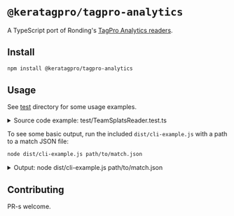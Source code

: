 # `@keratagpro/tagpro-analytics`

A TypeScript port of Ronding's [TagPro Analytics readers](https://tagpro.eu/?science).

## Install

```bash
npm install @keratagpro/tagpro-analytics
```

## Usage

See [test](/test) directory for some usage examples.


<details>
<summary>Source code example: test/TeamSplatsReader.test.ts</summary>

```ts
import { decode64, formatTime, MapTilesReader, PlayerEventsReader, TeamSplatsReader } from '@keratagpro/tagpro-analytics';

let output = '';

const write = (data: string) => (output += data);

const tileData = decode64(match.map.tiles);
const tileReader = new MapTilesReader(tileData, match.map.width, match.map.marsballs);

let mapHeight = 1;

tileReader.on('height', (newY) => {
	mapHeight = newY + 1;
});

tileReader.read();

const pops = new Map<number, Set<number>>();

function addPop(time: number, team: number) {
	if (!pops.has(team)) {
		pops.set(team, new Set());
	}

	pops.get(team)?.add(time);
}

for (const player of match.players) {
	const playerReader = new PlayerEventsReader(decode64(player.events), player.team, match.duration);

	playerReader.on('drop', (time, oldFlag, powers, team) => {
		addPop(time, team);
	});

	playerReader.on('pop', (time, powers, team) => {
		addPop(time, team);
	});

	playerReader.read();
}

for (let i = 0; i < match.teams.length; i++) {
	const team = match.teams[i];

	const teamPops = [...(pops.get(i + 1)?.keys() || [])].sort((a, b) => a - b);
	write(`\nTEAM ${i + 1} SPLATS\n`);

	const splats = decode64(team.splats);
	const splatReader = new TeamSplatsReader(splats, match.map.width, mapHeight);

	splatReader.on('splats', (splats, time) => {
		for (const splat of splats) {
			write(`${formatTime(teamPops[time])} (${splat[0]},${splat[1]})\n`);
		}
	});

	splatReader.read();
}
```
</details>

To see some basic output, run the included `dist/cli-example.js` with a path to a match JSON file:

```bash
node dist/cli-example.js path/to/match.json
```

<details>
<summary>Output: node dist/cli-example.js path/to/match.json</summary>

	MAP

	■■■■
	■☼☼■■■■■
	■☼☢    ◥■
	■■      ◥■■■■
	■          ■■■■
	■            ☼■
	■           ◎ ■         ■■■■■■■■■■■■■
	■◣            ■■       ■◤           ◥■
	■◣    ⚑       ■■■■■■■■◤             ◥■
	■◣           ▦▦▦▦▦                  ■■■
	■■           ▦▦▦▦▦                   ☢■
	■■           ▦▦▦▦▦                    ■
	■◤           ◥■■■◤                    ■
	■           •          ⤧              ■
	■                                     ■■■■
	■  ⤧                ☼    ☼               ■
	■■  ⤧                ◎                ⤧  ■■
		■               ☼    ☼                ⤧  ■
		■■■■                                     ■
		■              ⤧          •           ■
		■                    ◢■■■◣           ◢■
		■                    ▦▦▦▦▦           ■■
		■☢                   ▦▦▦▦▦           ■■
		■■■                  ▦▦▦▦▦           ◥■
			■◣             ◢■■■■■■■■       ⚑    ◥■
			■◣           ◢■       ■■            ◥■
			■■■■■■■■■■■■■         ■ ◎           ■
									■☼            ■
									■■■■          ■
										■■■■◣      ■■
											■◣    ☢☼■
											■■■■■☼☼■
												■■■■

	TIMELINE
	0:00.00 Kerfuffle! starts in team 2
	0:00.00 ALEXJONES starts in team 1
	0:00.00 spills starts in team 1
	0:00.00 OuchMyBalls starts in team 1
	0:00.00 moon. starts in team 2
	0:00.00 ToukoBlush starts in team 2
	0:02.15 ALEXJONES starts blocking
	0:06.20 Kerfuffle! starts preventing
	0:06.20 OuchMyBalls starts preventing
	0:06.20 moon. starts preventing
	0:06.35 spills grabs flag 1
	0:07.15 ALEXJONES stops blocking
	0:07.20 Kerfuffle! stops preventing
	0:07.20 moon. stops preventing
	0:07.88 Not trying joins team 2
	0:07.90 Grifalicious joins team 1
	0:10.25 OuchMyBalls starts blocking
	0:10.50 Grifalicious starts blocking
	0:11.20 OuchMyBalls stops preventing
	0:12.20 OuchMyBalls starts preventing
	0:14.20 Grifalicious starts preventing
	0:15.25 OuchMyBalls stops blocking
	0:15.50 Grifalicious stops blocking
	0:18.20 Grifalicious stops preventing
	0:19.78 OuchMyBalls starts blocking
	0:20.20 Grifalicious starts preventing
	0:20.75 spills starts blocking
	0:24.78 OuchMyBalls stops blocking
	0:25.75 spills stops blocking
	0:25.75 spills drops flag 1
	0:25.75 Not trying returns
	0:26.00 ALEXJONES grabs flag 1
	0:26.27 Not trying pops
	0:31.90 ALEXJONES quits team 1
	0:33.20 spills starts preventing
	0:33.77 Yo YoYo joins team 1
	0:34.17 ToukoBlush pops
	0:34.83 moon. starts blocking
	0:35.20 OuchMyBalls stops preventing
	0:36.20 spills stops preventing
	0:36.20 Grifalicious stops preventing
	0:36.52 spills starts preventing
	0:36.52 Grifalicious starts preventing
	0:37.52 spills stops preventing
	0:37.52 OuchMyBalls starts preventing
	0:39.22 Yo YoYo starts blocking
	0:39.82 Not trying grabs flag 1
	0:39.83 moon. stops blocking
	0:40.52 OuchMyBalls stops preventing
	0:40.52 Grifalicious stops preventing
	0:40.83 spills starts blocking
	0:41.52 Kerfuffle! starts preventing
	0:42.27 OuchMyBalls returns
	0:42.27 Not trying drops flag 1
	0:42.52 moon. grabs flag 1
	0:42.52 ToukoBlush starts preventing
	0:42.95 moon. drops flag 1
	0:42.95 Grifalicious returns
	0:43.27 Grifalicious starts buttoning
	0:44.18 Yo YoYo grabs flag 1
	0:44.22 Yo YoYo stops blocking
	0:44.52 Kerfuffle! stops preventing
	0:44.52 ToukoBlush stops preventing
	0:45.83 spills stops blocking
	0:47.45 Kerfuffle! returns
	0:47.45 Yo YoYo drops flag 1
	0:47.52 ToukoBlush starts preventing
	0:48.27 Grifalicious stops buttoning
	0:48.52 ToukoBlush stops preventing
	0:49.52 Kerfuffle! starts preventing
	0:49.52 moon. starts preventing
	0:50.52 Kerfuffle! stops preventing
	0:50.52 moon. stops preventing
	0:52.52 OuchMyBalls starts preventing
	0:52.52 Grifalicious starts preventing
	0:53.52 OuchMyBalls stops preventing
	0:53.52 Grifalicious stops preventing
	0:53.53 OuchMyBalls tags
	0:53.53 ToukoBlush pops
	0:54.52 Grifalicious starts preventing
	0:56.38 Not trying starts blocking
	0:57.52 OuchMyBalls starts preventing
	0:58.98 Not trying grabs flag 1
	0:59.52 OuchMyBalls stops preventing
	0:59.52 moon. starts preventing
	0:59.52 Grifalicious stops preventing
	1:00.17 ToukoBlush powers up 1
	1:00.52 ToukoBlush starts preventing
	1:01.38 OuchMyBalls returns
	1:01.38 Not trying stops blocking
	1:01.38 Not trying drops flag 1
	1:01.40 Grifalicious powers up 1
	1:01.67 spills powers up 4
	1:03.52 ToukoBlush stops preventing
	1:05.27 spills tags
	1:05.27 Not trying pops
	1:06.52 Kerfuffle! starts preventing
	1:07.95 Yo YoYo starts blocking
	1:08.82 Kerfuffle! pops
	1:08.82 spills tags
	1:09.17 Grifalicious starts blocking
	1:09.52 Kerfuffle! stops preventing
	1:10.03 Grifalicious grabs flag 1
	1:10.52 moon. stops preventing
	1:11.52 OuchMyBalls starts preventing
	1:12.83 Kerfuffle! pops
	1:12.83 spills tags
	1:12.92 ToukoBlush grabs flag 1
	1:12.95 Yo YoYo stops blocking
	1:13.52 OuchMyBalls stops preventing
	1:14.17 Not trying returns
	1:14.17 Grifalicious stops blocking
	1:14.17 Grifalicious drops flag 1
	1:14.52 moon. starts preventing
	1:14.52 Not trying starts preventing
	1:15.52 moon. stops preventing
	1:16.33 Kerfuffle! pops
	1:16.33 spills tags
	1:16.52 Not trying stops preventing
	1:17.75 Yo YoYo grabs flag 1
	1:18.58 spills tags
	1:18.58 moon. pops
	1:20.17 ToukoBlush powers down 1
	1:21.40 Grifalicious powers down 1
	1:21.67 spills powers down 4
	1:22.58 spills starts blocking
	1:23.45 moon. starts blocking
	1:27.58 spills stops blocking
	1:28.45 moon. stops blocking
	1:29.60 ToukoBlush drops flag 1
	1:29.60 Grifalicious returns
	1:29.88 Not trying grabs flag 1
	1:31.23 Kerfuffle! returns
	1:31.23 Yo YoYo drops flag 1
	1:33.17 OuchMyBalls grabs flag 1
	1:33.28 moon. starts buttoning
	1:34.20 ToukoBlush starts blocking
	1:34.23 Kerfuffle! starts blocking
	1:35.30 Not trying starts blocking
	1:35.82 Kerfuffle! returns
	1:35.82 OuchMyBalls drops flag 1
	1:36.53 Kerfuffle! starts preventing
	1:36.53 ToukoBlush starts preventing
	1:36.72 Yo YoYo starts blocking
	1:36.83 spills starts blocking
	1:38.28 moon. stops buttoning
	1:39.20 ToukoBlush stops blocking
	1:39.23 Kerfuffle! stops blocking
	1:40.30 Not trying stops blocking
	1:40.30 Not trying drops flag 1
	1:40.30 Grifalicious returns
	1:40.45 Grifalicious starts blocking
	1:41.22 Grifalicious grabs flag 1
	1:41.53 Kerfuffle! stops preventing
	1:41.53 ToukoBlush stops preventing
	1:41.72 Yo YoYo stops blocking
	1:42.63 spills stops blocking
	1:44.78 spills starts blocking
	1:45.45 ToukoBlush returns
	1:45.45 Grifalicious stops blocking
	1:45.45 Grifalicious drops flag 1
	1:45.53 OuchMyBalls starts preventing
	1:45.70 Yo YoYo grabs flag 1
	1:49.78 spills stops blocking
	1:51.53 Grifalicious starts preventing
	1:51.92 moon. grabs flag 1
	1:52.22 moon. starts blocking
	1:52.53 OuchMyBalls stops preventing
	1:52.53 Grifalicious stops preventing
	1:53.27 Grifalicious starts buttoning
	1:53.28 spills starts buttoning
	1:54.70 Kerfuffle! starts blocking
	1:55.12 Kerfuffle! returns
	1:55.12 Yo YoYo drops flag 1
	1:55.37 spills grabs flag 1
	1:57.22 OuchMyBalls returns
	1:57.22 moon. stops blocking
	1:57.22 moon. drops flag 1
	1:57.47 Not trying grabs flag 1
	1:58.27 Grifalicious stops buttoning
	1:58.28 spills stops buttoning
	1:59.70 Kerfuffle! stops blocking
	2:00.62 Not trying drops flag 1
	2:00.62 Grifalicious returns
	2:01.07 OuchMyBalls powers up 2
	2:01.27 OuchMyBalls powers down 2
	2:01.55 Yo YoYo starts preventing
	2:01.93 Yo YoYo powers up 1
	2:02.52 ToukoBlush powers up 4
	2:02.55 Grifalicious starts preventing
	2:02.60 Kerfuffle! grabs flag 1
	2:03.55 Grifalicious stops preventing
	2:03.55 Yo YoYo stops preventing
	2:05.05 Kerfuffle! drops flag 1
	2:05.05 Yo YoYo returns
	2:05.30 spills captures flag 1
	2:05.55 spills starts preventing
	2:05.55 Yo YoYo starts preventing
	2:06.55 Grifalicious starts preventing
	2:06.60 ToukoBlush tags
	2:06.60 Yo YoYo pops
	2:07.48 spills pops
	2:07.48 ToukoBlush tags
	2:07.55 spills stops preventing
	2:07.55 Grifalicious stops preventing
	2:07.55 Yo YoYo stops preventing
	2:07.98 OuchMyBalls grabs flag 1
	2:08.28 Kerfuffle! starts buttoning
	2:09.55 Grifalicious starts preventing
	2:10.80 Kerfuffle! returns
	2:10.80 OuchMyBalls drops flag 1
	2:10.87 Not trying starts blocking
	2:13.28 Kerfuffle! stops buttoning
	2:13.37 Not trying grabs flag 1
	2:13.55 Grifalicious stops preventing
	2:14.55 Kerfuffle! starts preventing
	2:14.55 moon. starts preventing
	2:15.87 OuchMyBalls returns
	2:15.87 Not trying stops blocking
	2:15.87 Not trying drops flag 1
	2:17.55 Grifalicious starts preventing
	2:18.42 ToukoBlush tags
	2:18.42 Grifalicious pops
	2:18.55 Grifalicious stops preventing
	2:18.68 Yo YoYo starts blocking
	2:19.23 ToukoBlush grabs flag 1
	2:19.55 Kerfuffle! stops preventing
	2:19.55 moon. stops preventing
	2:20.55 moon. starts preventing
	2:21.43 ToukoBlush tags
	2:21.43 ToukoBlush drops flag 1
	2:21.43 Grifalicious returns
	2:21.43 Grifalicious pops
	2:21.55 Kerfuffle! starts preventing
	2:21.93 Yo YoYo powers down 1
	2:22.52 ToukoBlush powers down 4
	2:23.45 Yo YoYo grabs flag 1
	2:23.55 Kerfuffle! stops preventing
	2:23.55 moon. stops preventing
	2:23.68 Yo YoYo stops blocking
	2:23.70 moon. returns
	2:23.70 Yo YoYo drops flag 1
	2:24.55 Kerfuffle! starts preventing
	2:24.55 moon. starts preventing
	2:26.85 Not trying starts blocking
	2:27.55 Kerfuffle! stops preventing
	2:27.55 moon. stops preventing
	2:27.55 Grifalicious starts preventing
	2:29.55 Kerfuffle! starts preventing
	2:29.55 moon. starts preventing
	2:30.55 Yo YoYo starts preventing
	2:31.55 Kerfuffle! stops preventing
	2:31.55 Not trying grabs flag 1
	2:31.55 Grifalicious stops preventing
	2:31.55 Yo YoYo stops preventing
	2:31.85 Not trying stops blocking
	2:31.85 Not trying drops flag 1
	2:31.85 Yo YoYo returns
	2:32.55 Kerfuffle! starts preventing
	2:32.55 Grifalicious starts preventing
	2:32.55 Yo YoYo starts preventing
	2:34.63 OuchMyBalls pops
	2:40.55 Kerfuffle! stops preventing
	2:40.55 moon. stops preventing
	2:40.75 ToukoBlush grabs flag 1
	2:41.55 moon. starts preventing
	2:41.55 Grifalicious stops preventing
	2:41.55 Yo YoYo stops preventing
	2:42.08 ToukoBlush drops flag 1
	2:42.08 Grifalicious returns
	2:43.27 Grifalicious starts buttoning
	2:43.55 Grifalicious starts preventing
	2:43.55 Yo YoYo starts preventing
	2:44.55 Grifalicious stops preventing
	2:44.55 Yo YoYo stops preventing
	2:45.98 Yo YoYo starts blocking
	2:47.90 ToukoBlush pops
	2:47.90 Yo YoYo tags
	2:48.27 Grifalicious stops buttoning
	2:48.28 ToukoBlush starts buttoning
	2:48.55 Kerfuffle! starts preventing
	2:49.47 spills starts blocking
	2:49.55 OuchMyBalls starts preventing
	2:50.55 Grifalicious starts preventing
	2:50.70 spills grabs flag 1
	2:50.98 Yo YoYo stops blocking
	2:51.27 Not trying grabs flag 1
	2:51.55 Kerfuffle! stops preventing
	2:51.55 OuchMyBalls stops preventing
	2:51.55 moon. stops preventing
	2:51.55 Grifalicious stops preventing
	2:52.92 Yo YoYo starts blocking
	2:53.28 ToukoBlush stops buttoning
	2:54.47 spills stops blocking
	2:54.47 spills drops flag 1
	2:54.47 moon. returns
	2:54.72 Yo YoYo grabs flag 1
	2:56.15 Not trying drops flag 1
	2:57.92 ToukoBlush returns
	2:57.92 Yo YoYo stops blocking
	2:57.92 Yo YoYo drops flag 1
	2:58.58 Kerfuffle! starts blocking
	3:01.55 spills starts preventing
	3:01.55 Grifalicious starts preventing
	3:01.83 ToukoBlush grabs flag 1
	3:02.55 spills stops preventing
	3:02.55 Grifalicious stops preventing
	3:02.62 Grifalicious powers up 4
	3:02.80 moon. starts blocking
	3:03.05 Not trying starts blocking
	3:03.28 Not trying powers up 1
	3:03.58 Kerfuffle! stops blocking
	3:03.87 Not trying pops
	3:04.95 spills starts blocking
	3:05.30 moon. powers up 1
	3:06.47 OuchMyBalls starts blocking
	3:06.55 moon. starts preventing
	3:07.80 moon. stops blocking
	3:08.05 Not trying stops blocking
	3:08.17 OuchMyBalls returns
	3:08.17 ToukoBlush drops flag 1
	3:08.42 Kerfuffle! grabs flag 1
	3:08.93 Yo YoYo grabs flag 1
	3:09.55 moon. stops preventing
	3:11.47 OuchMyBalls stops blocking
	3:12.70 spills stops blocking
	3:15.85 Yo YoYo drops flag 1
	3:16.40 spills grabs flag 1
	3:18.58 Grifalicious starts blocking
	3:20.52 Kerfuffle! returns
	3:20.52 Kerfuffle! drops flag 1
	3:20.52 spills returns
	3:20.52 spills drops flag 1
	3:20.77 Not trying grabs flag 1
	3:20.80 Yo YoYo starts blocking
	3:21.58 OuchMyBalls grabs flag 1
	3:22.62 Grifalicious powers down 4
	3:23.28 Not trying powers down 1
	3:25.30 moon. powers down 1
	3:25.48 Grifalicious stops blocking
	3:25.80 Yo YoYo stops blocking
	3:28.25 OuchMyBalls drops flag 1
	3:28.25 moon. returns
	3:28.28 ToukoBlush starts buttoning
	3:28.28 Yo YoYo starts buttoning
	3:28.83 Grifalicious grabs flag 1
	3:31.50 Kerfuffle! returns
	3:31.50 Grifalicious drops flag 1
	3:31.55 Kerfuffle! starts preventing
	3:33.28 ToukoBlush stops buttoning
	3:33.28 Yo YoYo stops buttoning
	3:34.55 moon. starts preventing
	3:38.28 Grifalicious starts buttoning
	3:38.55 OuchMyBalls returns
	3:38.55 Not trying drops flag 1
	3:39.58 ToukoBlush starts blocking
	3:40.12 ToukoBlush grabs flag 1
	3:40.57 Kerfuffle! stops preventing
	3:40.57 moon. stops preventing
	3:42.57 Kerfuffle! starts preventing
	3:42.57 moon. starts preventing
	3:43.28 Grifalicious stops buttoning
	3:44.58 OuchMyBalls returns
	3:44.58 ToukoBlush stops blocking
	3:44.58 ToukoBlush drops flag 1
	3:47.03 Not trying starts blocking
	3:49.57 OuchMyBalls starts preventing
	3:49.57 Grifalicious starts preventing
	3:49.80 Not trying grabs flag 1
	3:50.57 OuchMyBalls stops preventing
	3:50.57 Grifalicious stops preventing
	3:52.03 OuchMyBalls returns
	3:52.03 Not trying stops blocking
	3:52.03 Not trying drops flag 1
	3:53.28 OuchMyBalls starts buttoning
	3:53.57 Kerfuffle! stops preventing
	3:53.82 spills grabs flag 1
	3:53.92 Kerfuffle! starts blocking
	3:54.57 moon. stops preventing
	3:54.57 Grifalicious starts preventing
	3:55.00 ToukoBlush grabs flag 1
	3:55.57 Grifalicious stops preventing
	3:55.83 spills drops flag 1
	3:55.83 moon. returns
	3:56.57 moon. starts preventing
	3:57.70 Not trying starts blocking
	3:58.28 OuchMyBalls stops buttoning
	3:59.57 Kerfuffle! stops blocking
	3:59.57 moon. stops preventing
	4:00.22 moon. starts blocking
	4:02.35 OuchMyBalls pops
	4:02.57 moon. starts preventing
	4:02.70 Not trying stops blocking
	4:03.52 spills pops
	4:03.57 Kerfuffle! powers up 2
	4:04.57 Yo YoYo starts blocking
	4:05.22 moon. stops blocking
	4:05.75 Not trying powers up 4
	4:05.80 ToukoBlush captures flag 1
	4:06.25 Kerfuffle! grabs flag 1
	4:06.57 ToukoBlush starts preventing
	4:08.07 moon. powers up 4
	4:08.28 spills starts buttoning
	4:08.28 ToukoBlush starts buttoning
	4:08.57 moon. stops preventing
	4:09.42 Yo YoYo grabs flag 1
	4:09.57 ToukoBlush stops preventing
	4:09.57 Yo YoYo stops blocking
	4:09.82 ToukoBlush returns
	4:09.82 Yo YoYo drops flag 1
	4:10.15 Kerfuffle! starts blocking
	4:11.88 ToukoBlush starts blocking
	4:13.28 spills stops buttoning
	4:13.28 spills starts blocking
	4:13.28 ToukoBlush stops buttoning
	4:13.30 Grifalicious starts blocking
	4:15.15 Kerfuffle! powers down 2
	4:15.15 Kerfuffle! stops blocking
	4:15.37 Not trying tags
	4:15.37 Yo YoYo pops
	4:15.92 OuchMyBalls grabs flag 1
	4:16.88 ToukoBlush stops blocking
	4:18.28 spills stops blocking
	4:18.30 Grifalicious stops blocking
	4:19.12 Kerfuffle! drops flag 1
	4:19.12 spills returns
	4:20.97 Not trying grabs flag 1
	4:21.77 OuchMyBalls drops flag 1
	4:21.77 moon. returns
	4:22.57 moon. starts preventing
	4:22.57 ToukoBlush starts preventing
	4:23.28 spills starts buttoning
	4:23.57 ToukoBlush stops preventing
	4:23.63 ToukoBlush starts blocking
	4:25.57 Kerfuffle! starts preventing
	4:25.75 Not trying powers down 4
	4:28.05 moon. powers down 4
	4:28.28 spills stops buttoning
	4:29.23 ToukoBlush stops blocking
	4:29.73 OuchMyBalls returns
	4:29.73 Not trying drops flag 1
	4:31.48 ToukoBlush grabs flag 1
	4:32.57 Kerfuffle! stops preventing
	4:33.28 Kerfuffle! starts buttoning
	4:33.57 moon. stops preventing
	4:35.00 OuchMyBalls returns
	4:35.00 ToukoBlush drops flag 1
	4:37.57 moon. starts preventing
	4:38.28 Kerfuffle! stops buttoning
	4:38.28 Grifalicious starts buttoning
	4:39.57 Kerfuffle! starts preventing
	4:43.28 Grifalicious stops buttoning
	4:46.57 OuchMyBalls starts preventing
	4:47.32 Not trying grabs flag 1
	4:47.57 OuchMyBalls stops preventing
	4:48.28 spills starts buttoning
	4:49.47 OuchMyBalls returns
	4:49.47 Not trying drops flag 1
	4:49.57 OuchMyBalls starts preventing
	4:49.57 Grifalicious starts preventing
	4:50.57 Kerfuffle! stops preventing
	4:50.57 moon. stops preventing
	4:51.57 Kerfuffle! starts preventing
	4:51.57 moon. starts preventing
	4:53.28 spills stops buttoning
	4:53.57 OuchMyBalls stops preventing
	4:54.65 ToukoBlush grabs flag 1
	4:55.57 Grifalicious stops preventing
	4:56.57 Kerfuffle! stops preventing
	5:01.67 ToukoBlush drops flag 1
	5:01.67 Yo YoYo returns
	5:01.92 Not trying grabs flag 1
	5:03.57 Kerfuffle! starts preventing
	5:03.85 Yo YoYo grabs flag 1
	5:03.95 Not trying powers up 1
	5:04.27 Kerfuffle! returns
	5:04.27 Yo YoYo drops flag 1
	5:04.63 spills starts blocking
	5:05.82 OuchMyBalls powers up 1
	5:06.58 Kerfuffle! stops preventing
	5:08.58 ToukoBlush starts preventing
	5:08.73 moon. powers up 2
	5:09.47 spills grabs flag 1
	5:09.58 moon. stops preventing
	5:09.58 ToukoBlush stops preventing
	5:09.63 spills stops blocking
	5:11.67 Yo YoYo starts blocking
	5:14.20 spills drops flag 1
	5:14.20 ToukoBlush returns
	5:14.67 OuchMyBalls returns
	5:14.67 Not trying drops flag 1
	5:15.68 Grifalicious grabs flag 1
	5:18.77 moon. grabs flag 1
	5:18.92 Yo YoYo stops blocking
	5:19.22 ToukoBlush returns
	5:19.22 Grifalicious drops flag 1
	5:19.47 OuchMyBalls grabs flag 1
	5:22.20 moon. starts blocking
	5:22.57 ToukoBlush starts blocking
	5:23.95 Not trying powers down 1
	5:24.80 spills starts blocking
	5:25.73 OuchMyBalls drops flag 1
	5:25.73 ToukoBlush returns
	5:25.82 OuchMyBalls powers down 1
	5:26.58 Kerfuffle! starts preventing
	5:26.58 ToukoBlush starts preventing
	5:26.58 Not trying starts preventing
	5:27.20 moon. powers down 2
	5:27.20 moon. stops blocking
	5:27.57 ToukoBlush stops blocking
	5:27.58 Kerfuffle! stops preventing
	5:28.20 moon. captures flag 1
	5:28.58 moon. starts preventing
	5:29.27 Kerfuffle! quits team 2
	5:29.48 spills grabs flag 1
	5:29.58 moon. stops preventing
	5:29.58 ToukoBlush stops preventing
	5:29.58 Not trying stops preventing
	5:29.80 spills stops blocking
	5:29.80 spills drops flag 1
	5:29.80 ToukoBlush returns
	5:30.43 Grifalicious starts blocking
	5:30.58 moon. starts preventing
	5:30.58 ToukoBlush starts preventing
	5:30.58 Sum Brawl joins team 2
	5:32.58 Not trying starts preventing
	5:33.28 ToukoBlush starts buttoning
	5:33.58 moon. stops preventing
	5:33.58 ToukoBlush stops preventing
	5:33.58 Not trying stops preventing
	5:33.77 moon. starts preventing
	5:34.37 spills starts blocking
	5:34.47 OuchMyBalls starts blocking
	5:34.53 Yo YoYo grabs flag 1
	5:34.77 moon. stops preventing
	5:38.28 ToukoBlush stops buttoning
	5:39.20 Grifalicious stops blocking
	5:39.47 OuchMyBalls stops blocking
	5:39.50 Not trying grabs flag 1
	5:39.53 spills stops blocking
	5:41.83 OuchMyBalls starts blocking
	5:41.83 ToukoBlush starts blocking
	5:42.70 ToukoBlush returns
	5:42.70 Yo YoYo drops flag 1
	5:43.35 spills grabs flag 1
	5:43.70 Not trying starts blocking
	5:46.83 OuchMyBalls stops blocking
	5:46.83 ToukoBlush stops blocking
	5:47.47 moon. starts blocking
	5:48.70 OuchMyBalls returns
	5:48.70 Not trying stops blocking
	5:48.70 Not trying drops flag 1
	5:48.77 Yo YoYo starts preventing
	5:48.95 Sum Brawl grabs flag 1
	5:49.77 Yo YoYo stops preventing
	5:49.88 Yo YoYo returns
	5:49.88 Sum Brawl drops flag 1
	5:50.37 spills captures flag 1
	5:50.77 spills starts preventing
	5:50.77 Yo YoYo starts preventing
	5:50.88 moon. grabs flag 1
	5:51.77 spills stops preventing
	5:51.77 Yo YoYo stops preventing
	5:52.47 moon. stops blocking
	5:52.47 moon. drops flag 1
	5:52.47 Yo YoYo returns
	5:52.78 spills starts preventing
	5:52.78 Yo YoYo starts preventing
	5:53.78 OuchMyBalls starts preventing
	5:53.78 Grifalicious starts preventing
	5:53.78 Yo YoYo stops preventing
	5:54.78 spills stops preventing
	5:55.00 ToukoBlush starts blocking
	5:58.28 OuchMyBalls starts buttoning
	5:58.78 OuchMyBalls stops preventing
	5:59.10 Not trying grabs flag 1
	5:59.78 moon. starts preventing
	5:59.78 Grifalicious stops preventing
	5:59.78 Sum Brawl starts preventing
	6:00.00 ToukoBlush stops blocking
	6:03.28 OuchMyBalls stops buttoning
	6:04.38 ToukoBlush powers up 4
	6:05.07 spills starts blocking
	6:06.42 spills powers up 1
	6:08.78 Sum Brawl stops preventing
	6:09.22 moon. powers up 4
	6:09.65 OuchMyBalls pops
	6:09.65 ToukoBlush tags
	6:09.78 Sum Brawl starts preventing
	6:09.98 spills grabs flag 1
	6:10.07 spills stops blocking
	6:10.78 moon. stops preventing
	6:10.78 Sum Brawl stops preventing
	6:19.02 OuchMyBalls returns
	6:19.02 Not trying drops flag 1
	6:19.77 spills captures flag 1

	TEAM 1 SPLATS
	0:00.00 380,543
	0:00.02 1447,762
	0:00.03 1539,900
	0:00.05 1168,725
	0:00.07 1617,1124
	0:00.08 1348,713
	0:00.10 395,399
	0:00.12 230,397
	0:00.13 207,598
	0:00.15 1464,822
	0:00.17 367,349
	0:00.18 480,440
	0:00.20 1582,976
	0:00.22 1125,568
	0:00.23 1399,534
	0:00.25 1350,729
	0:00.27 1145,580
	0:00.28 1581,927
	0:00.30 1213,441
	0:00.32 1559,927
	0:00.33 1363,1003
	0:00.35 772,698
	0:00.37 891,586
	0:00.38 1601,939
	0:00.40 645,513
	0:00.42 1667,1197
	0:00.43 1611,912
	0:00.45 1322,286
	0:00.47 1456,735
	0:00.48 1682,961
	0:00.50 1599,1023
	0:00.52 1190,282
	0:00.53 619,732

	TEAM 2 SPLATS
	0:00.00 538,224
	0:00.02 527,199
	0:00.03 249,92
	0:00.05 352,342
	0:00.07 614,418
	0:00.08 362,646
	0:00.10 1430,797
	0:00.12 1566,962
	0:00.13 1630,865
	0:00.15 1409,863
	0:00.17 1259,909
	0:00.18 922,892
	0:00.20 1508,1069
	0:00.22 943,848
	0:00.23 571,457
	0:00.25 193,92
	0:00.27 506,449
	0:00.28 466,436
	0:00.30 325,308
	0:00.32 256,176
	0:00.33 1162,880
	0:00.35 72,73
	0:00.37 919,633
	0:00.38 1433,947
	0:00.40 1579,961
	0:00.42 1012,605
	0:00.43 147,163
	0:00.45 87,136
	0:00.47 1755,946
	0:00.48 530,533
	0:00.50 697,429
	0:00.52 247,87
	0:00.53 1538,949
	0:00.55 1487,736
	0:00.57 862,775
	0:00.58 298,300
	0:00.60 245,336
	0:00.62 1421,892
</details>

## Contributing

PR-s welcome.
